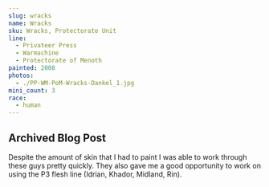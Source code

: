 ```yaml
---
slug: wracks
name: Wracks
sku: Wracks, Protectorate Unit
line:
  - Privateer Press
  - Warmachine
  - Protectorate of Menoth
painted: 2008
photos:
  - ./PP-WM-PoM-Wracks-Dankel_1.jpg
mini_count: 3
race:
  - human
---
```


## Archived Blog Post

Despite the amount of skin that I had to paint I was able to work through these guys pretty quickly. They also gave me a good opportunity to work on using the P3 flesh line (Idrian, Khador, Midland, Rin).
